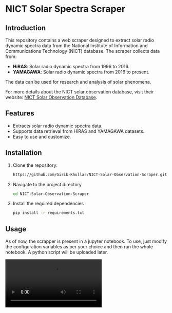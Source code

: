 # NICT Solar Spectra Scraper

## Introduction

This repository contains a web scraper designed to extract solar radio dynamic spectra data from the National Institute of Information and Communications Technology (NICT) database. The scraper collects data from:

- **HiRAS**: Solar radio dynamic spectra from 1996 to 2016.
- **YAMAGAWA**: Solar radio dynamic spectra from 2016 to present.

The data can be used for research and analysis of solar phenomena.

For more details about the NICT solar observation database, visit their website: [NICT Solar Observation Database](https://solarobs.nict.go.jp/).

## Features

- Extracts solar radio dynamic spectra data.
- Supports data retrieval from HiRAS and YAMAGAWA datasets.
- Easy to use and customize.

## Installation

1. Clone the repository:
   ```bash
   https://github.com/Girik-Khullar/NICT-Solar-Observation-Scraper.git
   ```

2. Navigate to the project directory
   ```bash
   cd NICT-Solar-Observation-Scraper
   ```
3. Install the required dependencies
   ```bash
   pip install -r requirements.txt
   ```
   
## Usage

As of now, the scrapper is present in a jupyter notebook. To use, just modify the configuration variables as per your choice and then run the whole notebook.
A python script will be uploaded later.

<video src="https://github.com/Girik-Khullar/NICT-Solar-Observation-Scraper/blob/main/Scrapper%20Demo.mp4" width="300" />

## License

This project is licensed under the MIT License. See the LICENSE file for details.

## Citation

If you use this web scraper in your research or projects, please cite it as follows:

```
@software{nict_solar_spectra_scraper,
  author = {Girik Khullar},
  title = {NICT Solar Spectra Scraper},
  version = {1.0},
  url = {https://github.com/Girik-Khullar/NICT-Solar-Observation-Scraper},
  year = {2024}
}
```

## Contributing

Feel free to open issues or submit pull requests. Contributions are welcome!
